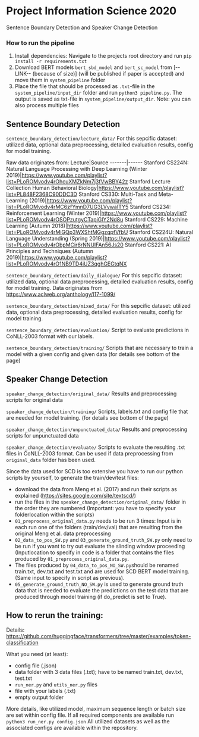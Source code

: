 # Project Information Science 2020
 Sentence Boundary Detection and Speaker Change Detection
 
### How to run the pipeline
1. Install dependencies: Navigate to the projects root directory and run `pip install -r requirements.txt`
2. Download BERT models `bert_sbd_model` and `bert_sc_model` from [--LINK-- (because of size)] (will be published if paper is accepted) and move them
    in `system_pipeline` folder
3. Place the file that should be processed as `.txt`-file in the `system_pipeline/input_dir` folder and run
    `python3 pipeline.py`. The output is saved as txt-file in `system_pipeline/output_dir`. Note: you can also
    process multiple files
 
## Sentence Boundary Detection
`sentence_boundary_detection/lecture_data/`
For this sepcific dataset: utilized data, optional data preprocessing, detailed evaluation results, config for model training.

Raw data originates from:
Lecture|Source
-------|------
Stanford CS224N: Natural Language Processing with Deep Learning (Winter 2019)|https://www.youtube.com/playlist?list=PLoROMvodv4rOhcuXMZkNm7j3fVwBBY42z
Stanford Lecture Collection Human Behavioral Biology|https://www.youtube.com/playlist?list=PL848F2368C90DDC3D
Stanford CS330: Multi-Task and Meta-Learning (2019)|https://www.youtube.com/playlist?list=PLoROMvodv4rMC6zfYmnD7UG3LVvwaITY5
Stanford CS234: Reinforcement Learning (Winter 2019)|https://www.youtube.com/playlist?list=PLoROMvodv4rOSOPzutgyCTapiGlY2Nd8u
Stanford CS229: Machine Learning (Autumn 2018)|https://www.youtube.com/playlist?list=PLoROMvodv4rMiGQp3WXShtMGgzqpfVfbU
Stanford CS224U: Natural Language Understanding (Spring 2019)|https://www.youtube.com/playlist?list=PLoROMvodv4rObpMCir6rNNUlFAn56Js20
Stanford CS221: AI Principles and Techniques (Autumn 2019)|https://www.youtube.com/playlist?list=PLoROMvodv4rO1NB9TD4iUZ3qghGEGtqNX

`sentence_boundary_detection/daily_dialogue/`
For this sepcific dataset: utilized data, optional data preprocessing, detailed evaluation results, config for model training.
Data originates from https://www.aclweb.org/anthology/I17-1099/

`sentence_boundary_detection/mixed_data/`
For this sepcific dataset: utilized data, optional data preprocessing, detailed evaluation results, config for model training.

`sentence_boundary_detection/evaluation/`
Script to evaluate predictions in CoNLL-2003 format with our labels.

`sentence_boundary_detection/training/`
Scripts that are necessary to train a model with a given config and given data (for details see bottom of the page)

## Speaker Change Detection
`speaker_change_detection/original_data/`
Results and preprocessing scripts for original data

`speaker_change_detection/training/`
Scripts, labels.txt and config file that are needed for model training. (for details see bottom of the page)

`speaker_change_detection/unpunctuated_data/`
Results and preprocessing scripts for unpunctuated data

`speaker_change_detection/evaluate/`
Scripts to evaluate the resulting .txt files in CoNLL-2003 format. Can be used if data preprocessing from `original_data` folder has been used.

Since the data used for SCD is too extensive you have to run our python scripts by yourself, to generate the train/dev/test files:
- download the data from Meng et al. (2017) and run their scripts as explained (https://sites.google.com/site/textscd/)
- run the files in the `speaker_change_detection/original_data/` folder in the order they are numbered (Important: you have to specify your folderlocation within the scripts)
- `01_preprocess_original_data.py` needs to be run 3 times: Input is in each run one of the folders (train/dev/val) that are resulting from the original Meng et al. data preprocessing
- `02_data_to_pos_SW.py` and `03_generate_ground_truth_SW.py` only need to be run if you want to try out evaluate the slinding window proceeding (Inputlocation to specify in code is a folder that contains the files produced by `01_preprocess_original_data.py`.
- The files produced by `04_data_to_pos_NO_SW.py`should be renamed train.txt, dev.txt and test.txt and are used for SCD BERT model training. (Same input to specify in script as previous).
- `05_generate_ground_truth_NO_SW.py` is used to generate ground truth data that is needed to evaluate the predictions on the test data that are produced through model training (if do_predict is set to True).

## How to rerun the training:
Details: https://github.com/huggingface/transformers/tree/master/examples/token-classification

What you need (at least):
- config file (.json)
- data folder with 3 data files (.txt); have to be named train.txt, dev.txt, test.txt
- `run_ner.py` and `utils_ner.py` files
- file with your labels (.txt)
- empty output folder

More details, like utilized model, maximum sequence length or batch size are set within config file. If all required components are available run `python3 run_ner.py config.json`
All utilized datasets as well as the associated configs are available within the repository.
